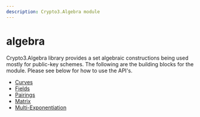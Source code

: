 ```yaml
---
description: Crypto3.Algebra module
---
```


# algebra

Crypto3.Algebra library provides a set algebraic constructions being used mostly for public-key schemes. The following are the building blocks for the module. Please see below for how to use the API's.

* [Curves](manual/curves.md)&#x20;
* [Fields](implementation/field.md)
* [Pairings](manual/pairings.md)
* [Matrix](manual/matrix.md)
* [Multi-Exponentiation](manual/multi-exponentiation.md)





##



